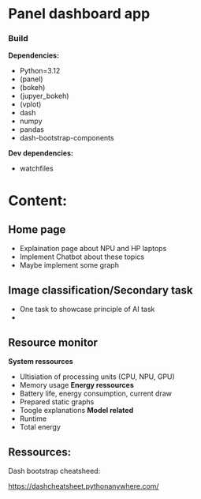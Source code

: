 # Panel dashboard app

### Build
**Dependencies:**
- Python=3.12
- (panel)
- (bokeh)
- (jupyer_bokeh)
- (vplot)
- dash
- numpy
- pandas
- dash-bootstrap-components

**Dev dependencies:**
- watchfiles

# Content:
## Home page
- Explaination page about NPU and HP laptops
- Implement Chatbot about these topics
- Maybe implement some graph

## Image classification/Secondary task
- One task to showcase principle of AI task
- 

## Resource monitor
**System ressources**
- Ultisiation of processing units (CPU, NPU, GPU)
- Memory usage
**Energy ressources**
- Battery life, energy consumption, current draw
- Prepared static graphs
- Toogle explanations
**Model related**
- Runtime
- Total energy

## Ressources:
Dash bootstrap cheatsheed:

https://dashcheatsheet.pythonanywhere.com/